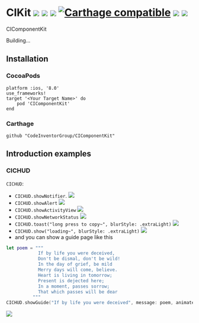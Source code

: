 

# CIKit ![][image-1] ![][image-2] ![][image-3] [![Carthage compatible][image-4]][1] ![][image-5] ![][image-6]

CIComponentKit 

Building...



## Installation

### CocoaPods

```
platform :ios, '8.0'
use_frameworks!
target '<Your Target Name>' do
    pod 'CIComponentKit'
end
```


### Carthage

```
github "CodeInventorGroup/CIComponentKit"
```

## Introduction examples

### CICHUD
`CICHUD`:

* `CICHUD.showNotifier`. ![](http://olvgkynut.bkt.clouddn.com/CICHUD_notifier@2x.png?imageMogr2/thumbnail/640x640/interlace/1/blur/1x0/quality/75)
* `CICHUD.showAlert` ![](http://olvgkynut.bkt.clouddn.com/CICHU_alert@2x.png?imageMogr2/thumbnail/640x640/interlace/1/blur/1x0/quality/75)
* `CICHUD.showActivityView` ![](http://olvgkynut.bkt.clouddn.com/CICHUD_showActivityView@2x.png?imageMogr2/thumbnail/640x640/interlace/1/blur/1x0/quality/75)
* `CICHUD.showNetworkStatus` ![](http://olvgkynut.bkt.clouddn.com/CICHUD_showNetWorkStatus@2x.png?imageMogr2/thumbnail/640x640/interlace/1/blur/1x0/quality/75)
* `CICHUD.toast("long press to copy~", blurStyle: .extraLight)` ![](http://olvgkynut.bkt.clouddn.com/CICHUD_toast@2x.png?imageMogr2/thumbnail/640x640/interlace/1/blur/1x0/quality/75)
* `CICHUD.show("loading~", blurStyle: .extraLight)` ![](http://olvgkynut.bkt.clouddn.com/CICHUD_loading@2x.png?imageMogr2/thumbnail/640x640/interlace/1/blur/1x0/quality/75)
* and you can show a guide page like this

```swift
let poem = """
            If by life you were deceived, 
            Don't be dismal, don't be wild! 
            In the day of grief, be mild 
            Merry days will come, believe. 
            Heart is living in tomorrow; 
            Present is dejected here; 
            In a moment, passes sorrow; 
            That which passes will be dear
          """
CICHUD.showGuide("If by life you were deceived", message: poem, animated: true)
```
![](http://olvgkynut.bkt.clouddn.com/CICHUD_showGuide@2x.png?imageMogr2/thumbnail/640x640/interlace/1/blur/1x0/quality/75)


[1]:	https://github.com/Carthage/Carthage

[image-1]:	https://travis-ci.org/CodeInventorGroup/CIComponentKit.svg?branch=master
[image-2]:	https://img.shields.io/badge/platform-ios-lightgrey.svg
[image-3]:	https://img.shields.io/cocoapods/v/CIComponentKit.svg?style=flat
[image-4]:	https://img.shields.io/badge/Carthage-compatible-4BC51D.svg?style=flat
[image-5]:	https://img.shields.io/badge/language-swift4.0-orange.svg
[image-6]:	https://img.shields.io/cocoapods/l/CIComponentKit.svg?style=flat
